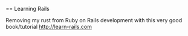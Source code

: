 == Learning Rails

Removing my rust from Ruby on Rails development with this very good book/tutorial http://learn-rails.com
